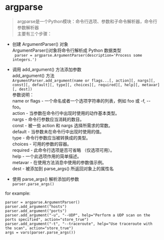 # argparse
> argparse是一个Python模块：命令行选项、参数和子命令解析器，命令行参数解析器  
主要有三个步骤：
* 创建 ArgumentParser() 对象  
ArgumentParser()对象将命令行解析成 Python 数据类型  
` parser = argparse.ArgumentParser(description='Process some integers.')`   
* 调用 add_argument() 方法添加参数  
add_argument() 方法   
`ArgumentParser.add_argument(name or flags...[, action][, nargs][, const][, default][, type][, choices][, required][, help][, metavar][, dest])`   
参数说明：   
name or flags - 一个命名或者一个选项字符串的列表，例如 foo 或 -f, --foo。  
action - 当参数在命令行中出现时使用的动作基本类型。  
nargs - 命令行参数应当消耗的数目。  
const - 被一些 action 和 nargs 选择所需求的常数。  
default - 当参数未在命令行中出现时使用的值。  
type - 命令行参数应当被转换成的类型。  
choices - 可用的参数的容器。  
required - 此命令行选项是否可省略 （仅选项可用）。  
help - 一个此选项作用的简单描述。  
metavar - 在使用方法消息中使用的参数值示例。  
dest - 被添加到 parse_args() 所返回对象上的属性名  

* 使用 parse_args() 解析添加的参数   
`parser.parse_args()` 

for example:  
```
parser = argparse.ArgumentParser()
parser.add_argument("hosts")
parser.add_argument("ports")
parser.add_argument("-u", "--UDP", help="Perform a UDP scan on the ports specified", action="store_true")
parser.add_argument("-t", "--traceroute", help="Use traceroute with the scan", action="store_true")
args = vars(parser.parse_args())
```
